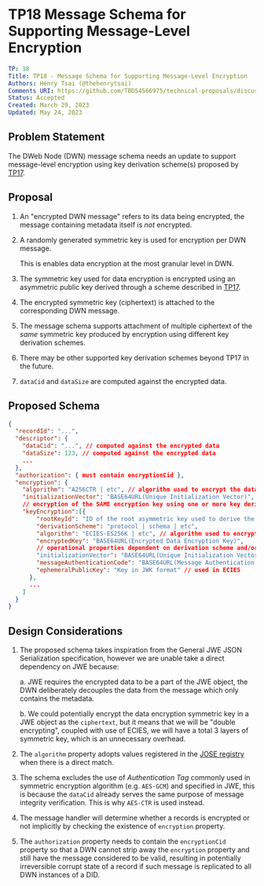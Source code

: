 # TP18 Message Schema for Supporting Message-Level Encryption

```yaml
TP: 18
Title: TP18 - Message Schema for Supporting Message-Level Encryption
Authors: Henry Tsai (@thehenrytsai)
Comments URI: https://github.com/TBD54566975/technical-proposals/discussions/5
Status: Accepted
Created: March 29, 2023
Updated: May 24, 2023
```

## Problem Statement

The DWeb Node (DWN) message schema needs an update to support message-level encryption using key derivation scheme(s) proposed by [TP17](https://github.com/TBD54566975/technical-proposals/pull/4/files).

## Proposal
1. An "encrypted DWN message" refers to its data being encrypted, the message containing metadata itself is _not_ encrypted.

1. A randomly generated symmetric key is used for encryption per DWN message.

   This is enables data encryption at the most granular level in DWN.

1. The symmetric key used for data encryption is encrypted using an asymmetric public key derived through a scheme described in [TP17](https://github.com/TBD54566975/technical-proposals/pull/4/files).

1. The encrypted symmetric key (ciphertext) is attached to the corresponding DWN message.

1. The message schema supports attachment of multiple ciphertext of the _same_ symmetric key produced by encryption using different key derivation schemes.

1. There may be other supported key derivation schemes beyond TP17 in the future.

1. `dataCid` and `dataSize` are computed against the encrypted data.


## Proposed Schema
```json
{
  "recordId": "...",
  "descriptor": {
    "dataCid": "...", // computed against the encrypted data
    "dataSize": 123, // computed against the encrypted data
    ...
  },
  "authorization": { must contain encryptionCid },
  "encryption": {
    "algorithm": "A256CTR | etc", // algorithm used to encrypt the data
    "initializationVector": "BASE64URL(Unique Initialization Vector)", // used in data encryption
    // encryption of the SAME encryption key using one or more key derivation scheme
    "keyEncryption":[{
        "rootKeyId": "ID of the root asymmetric key used to derive the public key used for this key encryption",
        "derivationScheme": "protocol | schema | etc",
        "algorithm": "ECIES-ES256K | etc", // algorithm used to encrypt the symmetric key
        "encryptedKey": "BASE64URL(Encrypted Data Encryption Key)",
        // operational properties dependent on derivation scheme and/or key encryption algorithm:
        "initializationVector": "BASE64URL(Unique Initialization Vector)", // used in ECIES
        "messageAuthenticationCode": "BASE64URL(Message Authentication Code)", // used in ECIES
        "ephemeralPublicKey": "Key in JWK format" // used in ECIES
      },
      ...
    ]
  }
}

```

## Design Considerations
1. The proposed schema takes inspiration from the General JWE JSON Serialization specification, however we are unable take a direct dependency on JWE because:

   a. JWE requires the encrypted data to be a part of the JWE object, the DWN deliberately decouples the data from the message which only contains the metadata.

   b. We could potentially encrypt the data encryption symmetric key in a JWE object as the `ciphertext`, but it means that we will be "double encrypting", coupled with use of ECIES, we will have a total 3 layers of symmetric key, which is an unnecessary overhead.


1. The `algorithm` property adopts values registered in the [JOSE registry](https://www.iana.org/assignments/jose/jose.xhtml) when there is a direct match.

1. The schema excludes the use of _Authentication Tag_ commonly used in symmetric encryption algorithm (e.g. `AES-GCM`) and specified in JWE, this is because the `dataCid` already serves the same purpose of message integrity verification. This is why `AES-CTR` is used instead.

1. The message handler will determine whether a records is encrypted or not implicitly by checking the existence of `encryption` property. 

1. The `authorization` property needs to contain the `encryptionCid` property so that a DWN cannot strip away the `encryption` property and still have the message considered to be valid, resulting in potentially irreversible corrupt state of a record if such message is replicated to all DWN instances of a DID.